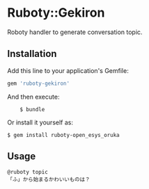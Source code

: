 # Ruboty::Gekiron

Roboty handler to generate conversation topic.

## Installation

Add this line to your application's Gemfile:

```ruby
gem 'ruboty-gekiron'
```

And then execute:

		$ bundle

Or install it yourself as:

    $ gem install ruboty-open_esys_oruka


## Usage

```
@ruboty topic
「ふ」から始まるかわいいものは？
```

